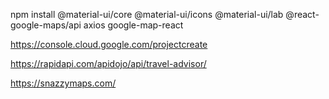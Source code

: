 npm install @material-ui/core @material-ui/icons @material-ui/lab @react-google-maps/api axios google-map-react

https://console.cloud.google.com/projectcreate

https://rapidapi.com/apidojo/api/travel-advisor/

https://snazzymaps.com/